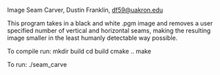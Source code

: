 Image Seam Carver,
Dustin Franklin,
df59@uakron.edu

This program takes in a black and white .pgm image and removes a user specified number
of vertical and horizontal seams, making the resulting image smaller in the least 
humanly detectable way possible.

To compile run:
mkdir build
cd build
cmake ..
make

To run:
./seam_carve <image file and directory> <number of vertical seams> <number of horizontal seams>
